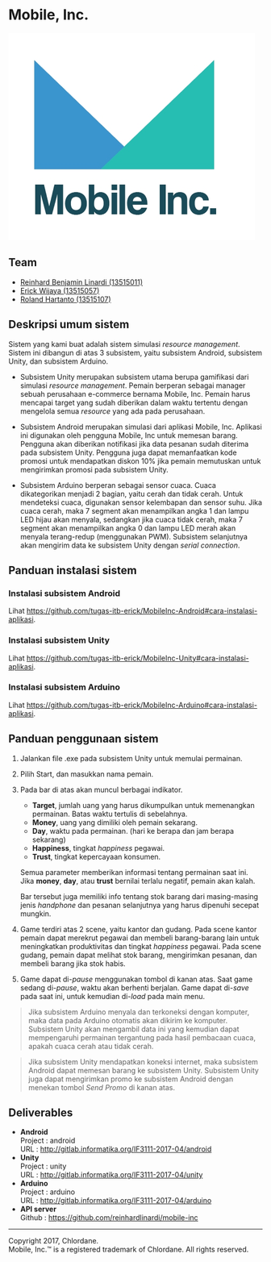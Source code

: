 # Mobile, Inc.
![](logo/mobile-inc.jpg)

## Team
- [Reinhard Benjamin Linardi (13515011)](https://github.com/reinhardlinardi)
- [Erick Wijaya (13515057)](https://github.com/wijayaerick)
- [Roland Hartanto (13515107)](https://github.com/rolandhartanto)

## Deskripsi umum sistem
Sistem yang kami buat adalah sistem simulasi *resource management*. Sistem ini dibangun di atas 3 subsistem, yaitu subsistem Android, subsistem Unity, dan subsistem Arduino.

- Subsistem Unity merupakan subsistem utama berupa gamifikasi dari simulasi *resource management*. Pemain berperan sebagai manager sebuah perusahaan e-commerce bernama Mobile, Inc. Pemain harus mencapai target yang sudah diberikan dalam waktu tertentu dengan mengelola semua *resource* yang ada pada perusahaan.

- Subsistem Android merupakan simulasi dari aplikasi Mobile, Inc. Aplikasi ini digunakan oleh pengguna Mobile, Inc untuk memesan barang. Pengguna akan diberikan notifikasi jika data pesanan sudah diterima pada subsistem Unity. Pengguna juga dapat memanfaatkan kode promosi untuk mendapatkan diskon 10% jika pemain memutuskan untuk mengirimkan promosi pada subsistem Unity.

- Subsistem Arduino berperan sebagai sensor cuaca. Cuaca dikategorikan menjadi 2 bagian, yaitu cerah dan tidak cerah. Untuk mendeteksi cuaca, digunakan sensor kelembapan dan sensor suhu. Jika cuaca cerah, maka 7 segment akan menampilkan angka 1 dan lampu LED hijau akan menyala, sedangkan jika cuaca tidak cerah, maka 7 segment akan menampilkan angka 0 dan lampu LED merah akan menyala terang-redup (menggunakan PWM). Subsistem selanjutnya akan mengirim data ke subsistem Unity dengan *serial connection*.

## Panduan instalasi sistem
### Instalasi subsistem Android
Lihat https://github.com/tugas-itb-erick/MobileInc-Android#cara-instalasi-aplikasi. 

### Instalasi subsistem Unity
Lihat https://github.com/tugas-itb-erick/MobileInc-Unity#cara-instalasi-aplikasi. 

### Instalasi subsistem Arduino
Lihat https://github.com/tugas-itb-erick/MobileInc-Arduino#cara-instalasi-aplikasi. 

## Panduan penggunaan sistem
1. Jalankan file .exe pada subsistem Unity untuk memulai permainan.
2. Pilih Start, dan masukkan nama pemain.
3. Pada bar di atas akan muncul berbagai indikator.
	- **Target**, jumlah uang yang harus dikumpulkan untuk memenangkan permainan. Batas waktu tertulis di sebelahnya.
	- **Money**, uang yang dimiliki oleh pemain sekarang.
	- **Day**, waktu pada permainan. (hari ke berapa dan jam berapa sekarang)
	- **Happiness**, tingkat *happiness* pegawai.
	- **Trust**, tingkat kepercayaan konsumen.
	
	Semua parameter memberikan informasi tentang permainan saat ini. Jika **money**, **day**, atau **trust** bernilai terlalu negatif, pemain akan kalah.
	
	Bar tersebut juga memiliki info tentang stok barang dari masing-masing jenis *handphone* dan pesanan selanjutnya yang harus dipenuhi secepat mungkin.
4. Game terdiri atas 2 scene, yaitu kantor dan gudang. Pada scene kantor pemain dapat merekrut pegawai dan membeli barang-barang lain untuk meningkatkan produktivitas dan tingkat *happiness* pegawai. Pada scene gudang, pemain dapat melihat stok barang, mengirimkan pesanan, dan membeli barang jika stok habis.
5. Game dapat di-*pause* menggunakan tombol di kanan atas. Saat game sedang di-*pause*, waktu akan berhenti berjalan. Game dapat di-*save* pada saat ini, untuk kemudian di-*load* pada main menu.

> Jika subsistem Arduino menyala dan terkoneksi dengan komputer, maka data pada Arduino otomatis akan dikirim ke komputer. Subsistem Unity akan mengambil data ini yang kemudian dapat mempengaruhi permainan tergantung pada hasil pembacaan cuaca, apakah cuaca cerah atau tidak cerah.

> Jika subsistem Unity mendapatkan koneksi internet, maka subsistem Android dapat memesan barang ke subsistem Unity. Subsistem Unity juga dapat mengirimkan promo ke subsistem Android dengan menekan tombol *Send Promo* di kanan atas.

## Deliverables
- **Android**    
Project : android  
URL : http://gitlab.informatika.org/IF3111-2017-04/android
- **Unity**  
Project : unity  
URL : http://gitlab.informatika.org/IF3111-2017-04/unity
- **Arduino**  
Project : arduino  
URL : http://gitlab.informatika.org/IF3111-2017-04/arduino
- **API server**  
Github : https://github.com/reinhardlinardi/mobile-inc

---
Copyright 2017, Chlordane.  
Mobile, Inc.™ is a registered trademark of Chlordane. All rights reserved.
